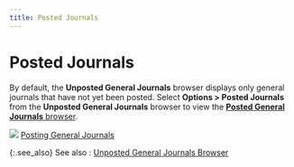 ```yaml
---
title: Posted Journals
---
```


# Posted Journals


By default, the **Unposted General Journals** browser displays only general journals that have not yet been posted. Select **Options &gt; Posted Journals** from the **Unposted General Journals** browser to view the [**Posted General Journals** browser]({{site.acc_baseurl}}/misc/the_posted_general_journals_browser.html).


![]({{site.acc_baseurl}}/img/lens.gif) [Posting General Journals]({{site.acc_baseurl}}/general-journals/processes/common-jrnl-proc/posting_general_journals.html)


{:.see_also}
See also
: [Unposted General Journals Browser]({{site.acc_baseurl}}/general-journals/general-journals-browser/general_journal_browser.html)
